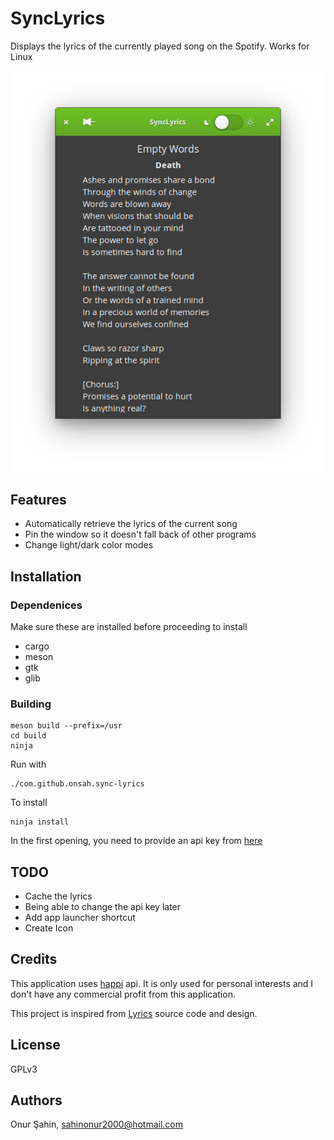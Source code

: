 # SyncLyrics

Displays the lyrics of the currently played song on the Spotify. Works for Linux

<p align=center> 
    <img src="assets/screenshot.png">
</p>

## Features
* Automatically retrieve the lyrics of the current song
* Pin the window so it doesn't fall back of other programs
* Change light/dark color modes

## Installation

### Dependenices
Make sure these are installed before proceeding to install

* cargo
* meson
* gtk
* glib

### Building

```
meson build --prefix=/usr
cd build
ninja
```

Run with
```
./com.github.onsah.sync-lyrics
```

To install
```
ninja install
```

In the first opening, you need to provide an api key from [here](https://happi.dev/)

## TODO
* Cache the lyrics
* Being able to change the api key later
* Add app launcher shortcut
* Create Icon

## Credits

This application uses [happi](https://happi.dev/) api. It is only used for personal interests and I don't have any commercial profit from this application.

This project is inspired from [Lyrics](https://github.com/naaando/lyrics) source code and design.

## License

GPLv3

## Authors
Onur Şahin, sahinonur2000@hotmail.com